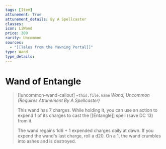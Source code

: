 ```yaml
---
tags: [Item]
attunement: True
attunement_details: By A Spellcaster
classes: 
icon: LiWand
price: 300
rarity: Uncommon
sources:
  - "[[Tales from the Yawning Portal]]"
type: Wand
type_details: 
---
```

# Wand of Entangle
>[!uncommon-wand-callout] `=this.file.name`
>*Wand, Uncommon (Requires Attunement By A Spellcaster)*
>
>This wand has 7 charges. While holding it, you can use an action to expend 1 of its charges to cast the [[Entangle]] spell (save DC 13) from it.
>
>The wand regains 1d6 + 1 expended charges daily at dawn. If you expend the wand's last charge, roll a d20. On a 1, the wand crumbles into ashes and is destroyed.
>
>
